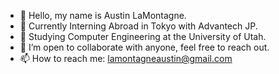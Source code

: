 - 👋 Hello, my name is Austin LaMontagne.
- 👀 Currently Interning Abroad in Tokyo with Advantech JP.
- 🌱 Studying Computer Engineering at the University of Utah.
- 💞️ I’m open to collaborate with anyone, feel free to reach out.
- 📫 How to reach me: lamontagneaustin@gmail.com

<!---
lamontagneaustin/lamontagneaustin is a ✨ special ✨ repository because its `README.md` (this file) appears on your GitHub profile.
You can click the Preview link to take a look at your changes.
--->
